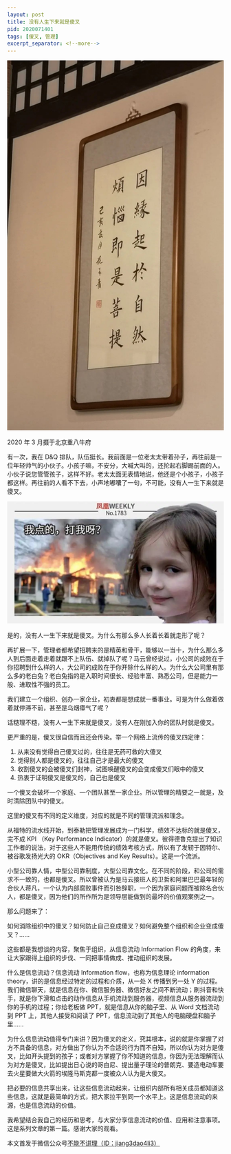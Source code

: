 ```yaml
---
layout: post
title: 没有人生下来就是傻叉
pid: 2020071401
tags: [傻叉, 管理]
excerpt_separator: <!--more-->
---
```


![图片](/uploads/2020/07/01-painting.jpeg)

2020 年 3 月摄于北京重八牛府


有一次，我在 D&Q 排队，队伍挺长。我前面是一位老太太带着孙子，再往前是一位年轻帅气的小伙子。小孩子嘛，不安分，大喊大叫的，还抡起右脚踢前面的人。小伙子说您管管孩子，这样不好。老太太面无表情地说，他还是个小孩子，小孩子都这样。再往前的人看不下去，小声地嘟囔了一句，不可能，没有人一生下来就是傻叉。

<!--more-->


![图片](/uploads/2020/07/02-smiling-girl.jpeg)


是的，没有人一生下来就是傻叉。为什么有那么多人长着长着就走形了呢？

再扩展一下，管理者都希望招聘来的是精英和骨干，能够以一当十，为什么那么多人到后面走着走着就跟不上队伍、就掉队了呢？马云曾经说过，小公司的成败在于你招聘到什么样的人，大公司的成败在于你开除什么样的人。为什么大公司里有那么多的老白兔？老白兔指的是入职时间很长、经验丰富、熟悉公司，但是能力一般、进取性不强的员工。

我们建立一个组织、创办一家企业，初衷都是想成就一番事业。可是为什么做着做着就停滞不前，甚至是乌烟瘴气了呢？

话糙理不糙，没有人一生下来就是傻叉，没有人在刚加入你的团队时就是傻叉。

更严重的是，傻叉很自信而且还会传染。举一个网络上流传的傻叉四定律：

1. 从来没有觉得自己傻叉过的，往往是无药可救的大傻叉
2. 觉得别人都是傻叉的，往往自己才是最大的傻叉
3. 收割傻叉的会被傻叉们封神，试图唤醒傻叉的会变成傻叉们眼中的傻叉
4. 热衷于证明傻叉是傻叉的，自己也是傻叉


一个傻叉会破坏一个家庭、一个团队甚至一家企业。所以管理的精要之一就是，及时清除团队中的傻叉。

这里的傻叉有不同的定义维度，对应的就是不同的管理流派和理念。

从福特的流水线开始，到泰勒把管理发展成为一门科学，绩效不达标的就是傻叉，完不成 KPI （Key Performance Indicator）的就是傻叉。彼得德鲁克提出了知识工作者的说法，对于这些人不能用传统的绩效考核方式，所以有了发轫于因特尔、被谷歌发扬光大的 OKR（Objectives and Key Results）。这是一个流派。

小型公司靠人情，中型公司靠制度，大型公司靠文化。在不同的阶段，和公司的需求不一致的，也都是傻叉。所以曾被认为是马云接班人的卫哲和阿里巴巴最年轻的合伙人蒋凡，一个认为内部腐败事件而引咎辞职，一个因为家庭问题而被除名合伙人，都是傻叉，因为他们的所作所为是领导层能做到的最坏的价值观案例之一。

那么问题来了：

如何消除组织中的傻叉？如何防止自己变成傻叉？如何避免整个组织和企业变成傻叉？……

这些都是我想谈的内容，聚焦于组织，从信息流动 Information Flow 的角度，来让大家跟得上组织的步伐、一同把事情做成、推动组织的发展。

什么是信息流动？信息流动 Information flow，也称为信息理论 information theory，讲的是信息经过特定的过程和介质，从一处 X 传播到另一处 Y 的过程。我们微信聊天，就是信息在你、微信服务器、微信好友之间不断流动；刷抖音和快手，就是你下滑和点击的动作信息从手机流动到服务器，视频信息从服务器流动到你的手机的过程；你给老板做 PPT，就是信息从你的脑子里、从 Word 文档流动到 PPT 上，其他人接受和阅读了 PPT，信息流动到了其他人的电脑硬盘和脑子里……

为什么信息流动值得专门来讲？因为傻叉的定义，究其根本，说的就是你掌握了对方不具备的信息，对方做出了你认为不合适的行为而不自知，所以你认为对方是傻叉，比如开头提到的孩子；或者对方掌握了你不知道的信息，你因为无法理解而认为对方是傻叉，比如提出日心说的哥白尼、提出量子理论的普朗克、要造电动车要去火星要做大火箭的埃隆马斯克都一度被众人认为是大傻叉。

把必要的信息共享出来，让这些信息流动起来，让组织内部所有相关成员都知道这些信息，这就是最简单的方式，把大家拉平到同一个水平上。这是信息流动的来源，也是信息流动的价值。

我希望结合我自己的经历和思考，与大家分享信息流动的价值、应用和注意事项。这是系列文章的第一篇。感谢大家的观看。

本文首发于微信公众号[不能不讲理（ID：jiang3dao4li3）](https://mp.weixin.qq.com/s/icrKSQhEhFnUJnPoq02nVg)
